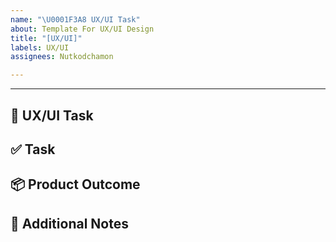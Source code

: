 ```yaml
---
name: "\U0001F3A8 UX/UI Task"
about: Template For UX/UI Design
title: "[UX/UI]"
labels: UX/UI
assignees: Nutkodchamon

---
```


---
🎨 UX/UI Task
---

## ✅ Task
<!-- ตัวอย่าง: ออกแบบหน้าจอแจ้งของหาย -->

## 📦 Product Outcome
<!-- ตัวอย่าง: Wireframe, Prototype บน Figma -->

## 📝 Additional Notes
<!-- ข้อมูลเพิ่มเติม -->
